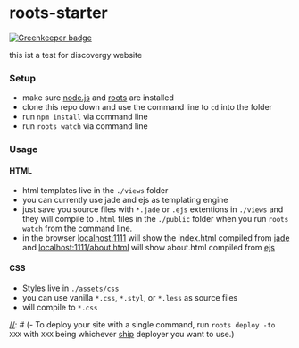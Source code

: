# roots-starter

[![Greenkeeper badge](https://badges.greenkeeper.io/smuemd/roots-starter.svg)](https://greenkeeper.io/)

this ist a test for discovergy website

### Setup

- make sure [node.js](http://nodejs.org) and [roots](http://roots.cx) are installed
- clone this repo down and use the command line to `cd` into the folder
- run `npm install` via command line
- run `roots watch` via command line

### Usage

#### HTML
 - html templates live in the `./views` folder
 - you can currently use jade and ejs as templating engine
 - just save you source files with `*.jade` or `.ejs` extentions in `./views` and they will compile to `.html` files in the `./public` folder when you run `roots watch` from the command line.
 - in the browser [localhost:1111](http://localhost:1111) will show the index.html compiled from [jade](http://jade-lang.com/) and [localhost:1111/about.html](http://localhost:1111/about.html) will show about.html compiled from [ejs](http://www.embeddedjs.com)
 
#### CSS
 - Styles live in `./assets/css`
 - you can use vanilla `*.css`, `*.styl`, or `*.less` as source files
 - will compile to `*.css` 


[//]: # (### Deploying)

[//]: # (- If you just want to compile the production build, run `roots compile -e production` and it will build to public.)
[//]: # (- To deploy your site with a single command, run `roots deploy -to XXX` with `XXX` being whichever [ship](https://github.com/carrot/ship#usage) deployer you want to use.)